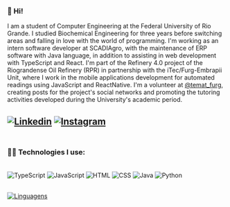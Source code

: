 ### 👋 Hi!

I am a  student of Computer Engineering at the Federal University of Rio Grande. I studied Biochemical Engineering for three years before switching areas and falling in love with the world of programming. I'm working as an intern software developer at SCADIAgro, with the maintenance of ERP software with Java language, in addition to assisting in web development with TypeScript and React. I'm part of the Refinery 4.0 project of the Riograndense Oil Refinery (RPR) in partnership with the iTec/Furg-Embrapii Unit, where I work in the mobile applications development for automated readings using JavaScript and ReactNative. I'm a volunteer at [@temat_furg](https://www.instagram.com/temat_furg/), creating posts for the project's social networks and promoting the tutoring activities developed during the University's academic period.

[![Linkedin](https://img.shields.io/badge/LinkedIn-0077B5?style=for-the-badge&logo=linkedin&logoColor=white)](https://www.linkedin.com/in/juliakonflanzfreitas/)
[![Instagram](https://img.shields.io/badge/Instagram-E4405F?style=for-the-badge&logo=instagram&logoColor=white)](https://www.instagram.com/juliakonflanz/)
<br/><br/>
--------------------
### 👩‍💻 Technologies I use:
<div style="display: inline_block"><br/>
  <img align="center" alt="TypeScript" src="https://img.shields.io/badge/TypeScript-007ACC?style=for-the-badge&logo=typescript&logoColor=white" />
  <img align="center" alt="JavaScript" src="https://img.shields.io/badge/JavaScript-F7DF1E?style=for-the-badge&logo=javascript&logoColor=black" />
  <img align="center" alt="HTML" src="https://img.shields.io/badge/HTML-239120?style=for-the-badge&logo=html5&logoColor=white" />
  <img align="center" alt="CSS" src="https://img.shields.io/badge/CSS-239120?&style=for-the-badge&logo=css3&logoColor=white" />
  <img align="center" alt="Java" src="https://img.shields.io/badge/Java-ED8B00?style=for-the-badge&logo=java&logoColor=white" />
  <img align="center" alt="Python" src="https://img.shields.io/badge/Python-3776AB?style=for-the-badge&logo=python&logoColor=white" />
</div><br/>

[![Linguagens](https://github-readme-stats.vercel.app/api/top-langs/?username=juliakonflanz&layout=compact)](https://github.com/anuraghazra/github-readme-stats)
